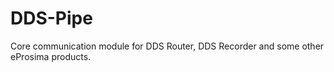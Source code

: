 # DDS-Pipe

Core communication module for DDS Router, DDS Recorder and some other eProsima products.

